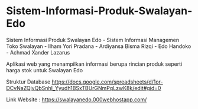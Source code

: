 # Sistem-Informasi-Produk-Swalayan-Edo
Sistem Informasi Produk Swalayan Edo - Sistem Informasi Managemen Toko Swalayan - Ilham Yori Pradana - Ardiyansa Bisma Rizqi - Edo Handoko - Achmad Xander Lazarus

Aplikasi web yang menampilkan informasi berupa rincian produk seperti harga stok untuk Swalayan Edo

Struktur Database https://docs.google.com/spreadsheets/d/1or-DCvNaZQjvQbSnhI_Yyudh1BSxTBUrGNmPqLzwK8k/edit#gid=0

Link Website : https://swalayanedo.000webhostapp.com/
